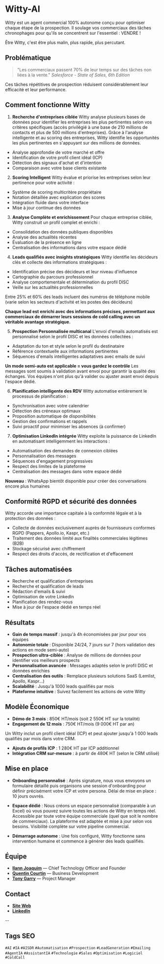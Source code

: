 # Witty-AI
Witty est un agent commercial 100% autonome conçu pour optimiser chaque étape de la prospection. Il soulage vos commerciaux des tâches chronophages pour qu'ils se concentrent sur l'essentiel : VENDRE !

Être Witty, c'est être plus malin, plus rapide, plus percutant.



## Problématique

> "Les commerciaux passent 70% de leur temps sur des tâches non liées à la vente."
> *Salesforce - State of Sales, 6th Edition*

Ces tâches répétitives de prospection réduisent considérablement leur efficacité et leur performance.



## Comment fonctionne Witty

1. **Recherche d'entreprises ciblée**
Witty analyse plusieurs bases de données pour identifier les entreprises les plus pertinentes selon vos critères spécifiques (accès privilégié à une base de 210 millions de contacts et plus de 500 millions d'entreprises).
Grâce à l'analyse intelligente et au scoring des entreprises, Witty identifie les opportunités les plus pertinentes en s'appuyant sur des millions de données. 

- Analyse approfondie de votre marché et offre
- Identification de votre profil client idéal (ICP)
- Détection des signaux d'achat et d'intention
- Comparaison avec votre base clients existante


2. **Scoring Intelligent**
Witty évalue et priorise les entreprises selon leur pertinence pour votre activité :

- Système de scoring multicritère propriétaire
- Notation détaillée avec explication des scores
- Intégration fluide dans votre interface
- Mise à jour continue des données


3. **Analyse Complète et enrichissement**
Pour chaque entreprise ciblée, Witty construit un profil complet et enrichi :

- Consolidation des données publiques disponibles
- Analyse des actualités récentes
- Évaluation de la présence en ligne
- Centralisation des informations dans votre espace dédié


4. **Leads qualifiés avec insights stratégiques**
Witty identifie les décideurs clés et collecte des informations stratégiques :

- Identification précise des décideurs et leur niveau d'influence
- Cartographie du parcours professionnel
- Analyse comportementale et détermination du profil DISC
- Veille sur les actualités professionnelles

Entre 25% et 60% des leads incluent des numéros de téléphone mobile (varie selon les secteurs d'activité et les postes des décideurs)

**Chaque lead est enrichi avec des informations précises, permettant aux commerciaux de démarrer leurs sessions de cold calling avec un véritable avantage stratégique.**


5. **Prospection Personnalisée multicanal**
L'envoi d'emails automatisés est personnalisé selon le profil DISC et les données collectées :

- Adaptation du ton et style selon le profil du destinataire
- Référence contextuelle aux informations pertinentes
- Séquences d'emails intelligentes adaptatives avec emails de suivi

**Un mode semi-auto est applicable = vous gardez le contrôle**
Les messages sont soumis à validation avant envoi pour garantir la qualité des échanges. Vos équipes n'ont plus qu'à valider ou ajuster avant envoi depuis l'espace dédié.


6. **Planification intelligente des RDV**
Witty automatise entièrement le processus de planification :

- Synchronisation avec votre calendrier
- Détection des créneaux optimaux
- Proposition automatique de disponibilités
- Gestion des confirmations et rappels
- Suivi proactif pour minimiser les absences (à confirmer)


7. **Optimisation LinkedIn intégrée**
Witty exploite la puissance de LinkedIn en automatisant intelligemment les interactions :

- Automatisation des demandes de connexion ciblées
- Personnalisation des messages
- Séquences d'engagement progressives
- Respect des limites de la plateforme
- Centralisation des messages dans votre espace dédié

**Nouveau** : WhatsApp bientôt disponible pour créer des conversations encore plus humaines



## Conformité RGPD et sécurité des données

Witty accorde une importance capitale à la conformité légale et à la protection des données :

- Collecte de données exclusivement auprès de fournisseurs conformes RGPD (Pappers, Apollo.io, Kaspr, etc.)
- Traitement des données limité aux finalités commerciales légitimes (B2B)
- Stockage sécurisé avec chiffrement
- Respect des droits d'accès, de rectification et d'effacement



## Tâches automatisées

- Recherche et qualification d'entreprises
- Recherche et qualification de leads
- Rédaction d'emails & suivi
- Optimisation de votre LinkedIn
- Planification des rendez-vous
- Mise à jour de l'espace dédié en temps réel



## Résultats

- **Gain de temps massif** : jusqu'à 4h économisées par jour pour vos équipes
- **Autonomie totale** : Disponible 24/24, 7 jours sur 7 (hors validation des actions en mode semi-auto)
- **Prospection ultra-ciblée** : Analyse de millions de données pour identifier vos meilleurs prospects
- **Personnalisation avancée** : Messages adaptés selon le profil DISC et données enrichies
- **Centralisation des outils** : Remplace plusieurs solutions SaaS (Lemlist, Apollo, Kaspr...)
- **Scalabilité** : Jusqu'à 1000 leads qualifiés par mois
- **Plateforme intuitive** : Suivez facilement les actions de votre Witty



## Modèle Économique

- **Démo de 3 mois** : 850€ HT/mois (soit 2 550€ HT sur la totalité)
- **Engagement de 12 mois** : 750€ HT/mois (9 000€ HT par an)

Un Witty inclut un profil client idéal (ICP) et peut ajouter jusqu'à 1 000 leads qualifiés par mois dans votre CRM.

- **Ajouts de profils ICP** : 1 280€ HT par ICP additionnel
- **Intégration CRM sur-mesure** : à partir de 480€ HT (selon le CRM utilisé)



## Mise en place

- **Onboarding personnalisé** : Après signature, nous vous envoyons un formulaire détaillé puis organisons une session d'onboarding pour définir précisément votre ICP et votre persona. Délai de mise en place : 10 jours ouvrés.

- **Espace dédié** : Nous créons un espace personnalisé (comparable à un Excel) où vous pouvez suivre toutes les actions de Witty en temps réel. Accessible par toute votre équipe commerciale (quel que soit le nombre de commerciaux). La plateforme est adaptée et mise à jour selon vos besoins. Visibilité complète sur votre pipeline commercial.

- **Démarrage autonome** : Une fois configuré, Witty fonctionne sans intervention humaine et commence à générer des leads qualifiés.



## Équipe

- **[Ilann Joaquim](https://github.com/ilannjoaquim)** — Chief Technology Officer and Founder
- **[Quentin Courtin](https://github.com/q-klug)** — Business Development
- **[Tony Garry](https://github.com/riganito)** — Project Manager



## Contact

- **[Site Web](https://becomewitty.ai/fr/)**
- **[LinkedIn](https://linkedin.com/company/become-witty)**

--

## Tags SEO

`#AI` `#IA` `#AISDR` `#Automatisation` `#Prospection` `#LeadGeneration` `#Emailing` `#AgentIA` `#AssistantIA` `#Technologie` `#Sales` `#Optimisation` `#Logiciel` `#ColdCall`
